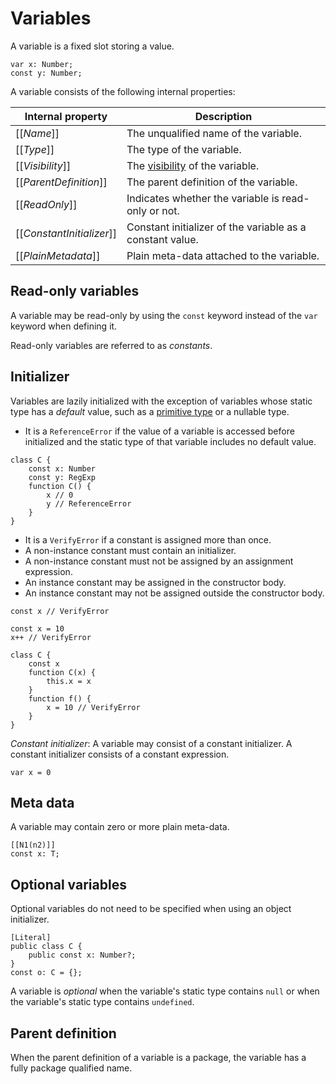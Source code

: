 # Variables

A variable is a fixed slot storing a value.

```
var x: Number;
const y: Number;
```

A variable consists of the following internal properties:

| Internal property | Description |
| ----------------- | ----------- |
| \[\[*Name*\]\] | The unqualified name of the variable. |
| \[\[*Type*\]\] | The type of the variable. |
| \[\[*Visibility*\]\] | The [visibility](visibility.md) of the variable. |
| \[\[*ParentDefinition*\]\] | The parent definition of the variable. |
| \[\[*ReadOnly*\]\] | Indicates whether the variable is read-only or not. |
| \[\[*ConstantInitializer*\]\] | Constant initializer of the variable as a constant value. |
| \[\[*PlainMetadata*\]\] | Plain meta-data attached to the variable. |

## Read-only variables

A variable may be read-only by using the `const` keyword instead of the `var` keyword when defining it.

Read-only variables are referred to as *constants*.

## Initializer

Variables are lazily initialized with the exception of variables whose static type has a *default* value, such as a [primitive type](types.md#primitive-types) or a nullable type.

* It is a `ReferenceError` if the value of a variable is accessed before initialized and the static type of that variable includes no default value.

```
class C {
    const x: Number
    const y: RegExp
    function C() {
        x // 0
        y // ReferenceError
    }
}
```

* It is a `VerifyError` if a constant is assigned more than once.
* A non-instance constant must contain an initializer.
* A non-instance constant must not be assigned by an assignment expression.
* An instance constant may be assigned in the constructor body.
* An instance constant may not be assigned outside the constructor body.

```
const x // VerifyError

const x = 10
x++ // VerifyError

class C {
    const x
    function C(x) {
        this.x = x
    }
    function f() {
        x = 10 // VerifyError
    }
}
```

*Constant initializer*: A variable may consist of a constant initializer. A constant initializer consists of a constant expression.

```
var x = 0
```

## Meta data

A variable may contain zero or more plain meta-data.

```
[[N1(n2)]]
const x: T;
```

## Optional variables

Optional variables do not need to be specified when using an object initializer.

```
[Literal]
public class C {
    public const x: Number?;
}
const o: C = {};
```

A variable is *optional* when the variable's static type contains `null` or when the variable's static type contains `undefined`.

## Parent definition

When the parent definition of a variable is a package, the variable has a fully package qualified name.